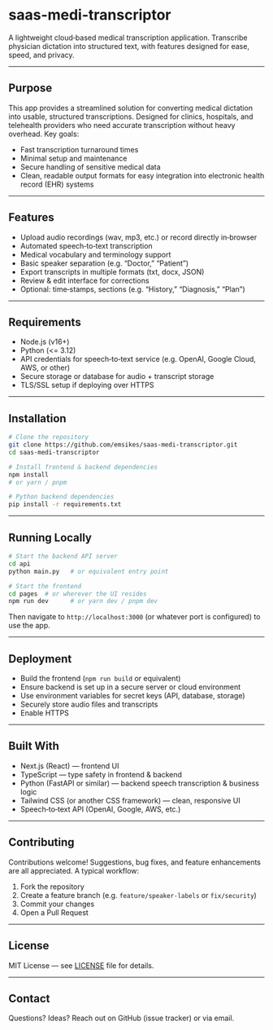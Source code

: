 # saas-medi-transcriptor

A lightweight cloud‑based medical transcription application. Transcribe physician dictation into structured text, with features designed for ease, speed, and privacy.

---

## Purpose

This app provides a streamlined solution for converting medical dictation into usable, structured transcriptions. Designed for clinics, hospitals, and telehealth providers who need accurate transcription without heavy overhead. Key goals:

- Fast transcription turnaround times  
- Minimal setup and maintenance  
- Secure handling of sensitive medical data  
- Clean, readable output formats for easy integration into electronic health record (EHR) systems  

---

## Features

- Upload audio recordings (wav, mp3, etc.) or record directly in‑browser  
- Automated speech‑to‑text transcription  
- Medical vocabulary and terminology support  
- Basic speaker separation (e.g. “Doctor,” “Patient”)  
- Export transcripts in multiple formats (txt, docx, JSON)  
- Review & edit interface for corrections  
- Optional: time‑stamps, sections (e.g. “History,” “Diagnosis,” “Plan”)  

---

## Requirements

- Node.js (v16+)  
- Python (<= 3.12)  
- API credentials for speech‑to‑text service (e.g. OpenAI, Google Cloud, AWS, or other)  
- Secure storage or database for audio + transcript storage  
- TLS/SSL setup if deploying over HTTPS  

---

## Installation

```bash
# Clone the repository
git clone https://github.com/emsikes/saas-medi-transcriptor.git
cd saas-medi-transcriptor

# Install frontend & backend dependencies
npm install
# or yarn / pnpm

# Python backend dependencies
pip install -r requirements.txt
```

---

## Running Locally

```bash
# Start the backend API server
cd api
python main.py   # or equivalent entry point

# Start the frontend
cd pages  # or wherever the UI resides
npm run dev      # or yarn dev / pnpm dev
```

Then navigate to `http://localhost:3000` (or whatever port is configured) to use the app.

---

## Deployment

- Build the frontend (`npm run build` or equivalent)  
- Ensure backend is set up in a secure server or cloud environment  
- Use environment variables for secret keys (API, database, storage)  
- Securely store audio files and transcripts  
- Enable HTTPS  

---

## Built With

- Next.js (React) — frontend UI  
- TypeScript — type safety in frontend & backend  
- Python (FastAPI or similar) — backend speech transcription & business logic  
- Tailwind CSS (or another CSS framework) — clean, responsive UI  
- Speech‑to‑text API (OpenAI, Google, AWS, etc.)  

---

## Contributing

Contributions welcome! Suggestions, bug fixes, and feature enhancements are all appreciated. A typical workflow:

1. Fork the repository  
2. Create a feature branch (e.g. `feature/speaker‑labels` or `fix/security`)  
3. Commit your changes  
4. Open a Pull Request  

---

## License

MIT License — see [LICENSE](LICENSE) file for details.

---

## Contact

Questions? Ideas? Reach out on GitHub (issue tracker) or via email.
